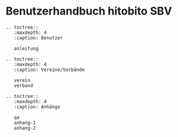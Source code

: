 # Benutzerhandbuch hitobito SBV

```{eval-rst}
.. toctree::
   :maxdepth: 4
   :caption: Benutzer

   anleitung
```

```{eval-rst}
.. toctree::
   :maxdepth: 4
   :caption: Vereine/Verbände

   verein
   verband
```

```{eval-rst}
.. toctree::
   :maxdepth: 4
   :caption: Anhänge

   qa
   anhang-1
   anhang-2
```
